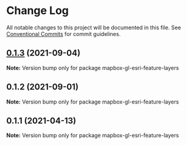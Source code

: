 # Change Log

All notable changes to this project will be documented in this file.
See [Conventional Commits](https://conventionalcommits.org) for commit guidelines.

## [0.1.3](https://github.com/seasketch/next/compare/mapbox-gl-esri-feature-layers@0.1.1...mapbox-gl-esri-feature-layers@0.1.3) (2021-09-04)

**Note:** Version bump only for package mapbox-gl-esri-feature-layers





## 0.1.2 (2021-09-01)

**Note:** Version bump only for package mapbox-gl-esri-feature-layers





## 0.1.1 (2021-04-13)

**Note:** Version bump only for package mapbox-gl-esri-feature-layers
